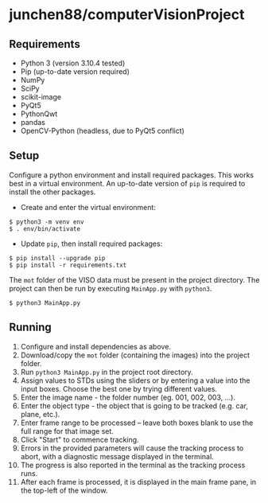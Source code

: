 # junchen88/computerVisionProject

## Requirements

- Python 3 (version 3.10.4 tested)
- Pip (up-to-date version required)
- NumPy
- SciPy
- scikit-image
- PyQt5
- PythonQwt
- pandas
- OpenCV-Python (headless, due to PyQt5 conflict)

## Setup

Configure a python environment and install required packages. This works
best in a virtual environment. An up-to-date version of `pip` is required to
install the other packages.

- Create and enter the virtual environment:

```
$ python3 -m venv env
$ . env/bin/activate
```

- Update `pip`, then install required packages:

```
$ pip install --upgrade pip
$ pip install -r requirements.txt
```

The `mot` folder of the VISO data must be present in the project directory.
The project can then be run by executing `MainApp.py` with `python3`.

```
$ python3 MainApp.py
```

## Running

1. Configure and install dependencies as above.
2. Download/copy the `mot` folder (containing the images) into the project folder.
3. Run `python3 MainApp.py` in the project root directory.
4. Assign values to STDs using the sliders or by entering a value into the input boxes. Choose the best one by trying different values.
5. Enter the image name - the folder number (eg. 001, 002, 003, ...).
6. Enter the object type - the object that is going to be tracked (e.g. car, plane, etc.).
7. Enter frame range to be processed – leave both boxes blank to use the full range for that image set.
8. Click "Start" to commence tracking.
9. Errors in the provided parameters will cause the tracking process to abort, with a diagnostic message displayed in the terminal.
10. The progress is also reported in the terminal as the tracking process runs.
11. After each frame is processed, it is displayed in the main frame pane, in the top-left of the window.
